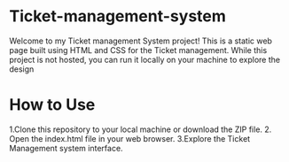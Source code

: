 # Ticket-management-system
Welcome to my Ticket management System project! This is a static web page built using HTML and CSS for the Ticket management. While this project is not hosted, you can run it locally on your machine to explore the design

# How to Use
1.Clone this repository to your local machine or download the ZIP file.
2. Open the index.html file in your web browser.
3.Explore the Ticket Management system interface.
